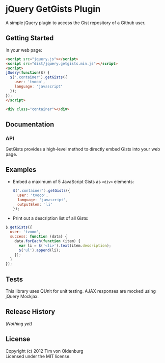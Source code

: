 # jQuery GetGists Plugin

A simple jQuery plugin to access the Gist repository of a Github user.

## Getting Started
In your web page:

```html
<script src="jquery.js"></script>
<script src="dist/jquery.getgists.min.js"></script>
<script>
jQuery(function($) {
  $('.container').getGists({
    user: 'tvooo',
    language: 'javascript'
  });
});
</script>
```
```html
<div class="container"></div>
```

## Documentation

### API
GetGists provides a high-level method to directly embed Gists into your web page.

## Examples

* Embed a maximum of 5 JavaScript Gists as `<div>` elements:
  ```javascript
  $('.container').getGists({
    user: 'tvooo',
    language: 'javascript',
    outputElem: 'li'
  });
  ```

* Print out a description list of all Gists:
```javascript
$.getGists({
  user: 'tvooo',
  success: function (data) {
    data.forEach(function (item) {
      var li = $('<li>').text(item.description);
      $('ul').append(li);
    });
  }
});
```

## Tests
This library uses QUnit for unit testing. AJAX responses are mocked using jQuery Mockjax.

## Release History
_(Nothing yet)_

## License
Copyright (c) 2012 Tim von Oldenburg  
Licensed under the MIT license.